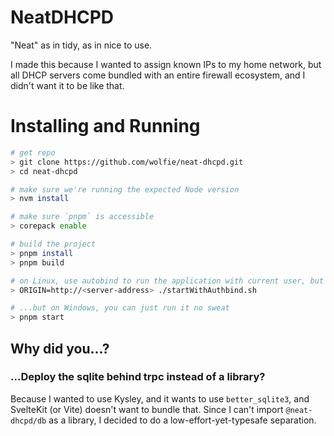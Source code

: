 # NeatDHCPD

"Neat" as in tidy, as in nice to use.

I made this because I wanted to assign known IPs to my home network, but all DHCP servers come bundled with an entire firewall ecosystem, and I didn't want it to be like that.

# Installing and Running

```bash
# get repo
> git clone https://github.com/wolfie/neat-dhcpd.git
> cd neat-dhcpd

# make sure we're running the expected Node version
> nvm install

# make sure `pnpm` is accessible
> corepack enable

# build the project
> pnpm install
> pnpm build

# on Linux, use autobind to run the application with current user, but on privileged ports
> ORIGIN=http://<server-address> ./startWithAuthbind.sh

# ...but on Windows, you can just run it no sweat
> pnpm start
```

## Why did you...?

### ...Deploy the sqlite behind trpc instead of a library?

Because I wanted to use Kysley, and it wants to use `better_sqlite3`, and SvelteKit (or Vite) doesn't want to bundle that. Since I can't import `@neat-dhcpd/db` as a library, I decided to do a low-effort-yet-typesafe separation.

